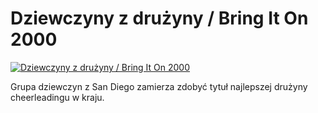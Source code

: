 Dziewczyny z drużyny / Bring It On 2000 
=============
[![Dziewczyny z drużyny / Bring It On 2000 ](http://vidos.pl/images/player.gif)](http://vidos.pl/dziewczyny-z-druzyny-bring-it-on-2000)

 Grupa dziewczyn z San Diego zamierza zdobyć tytuł najlepszej drużyny cheerleadingu w kraju.
